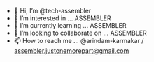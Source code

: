 - 👋 Hi, I’m @tech-assembler
- 👀 I’m interested in ... ASSEMBLER
- 🌱 I’m currently learning ... ASSEMBLER
- 💞️ I’m looking to collaborate on ... ASSEMBLER
- 📫 How to reach me ... @arindam-karmakar / assembler.justonemorepart@gmail.com

<!---
tech-assembler/tech-assembler is a ✨ special ✨ repository because its `README.md` (this file) appears on your GitHub profile.
You can click the Preview link to take a look at your changes.
--->
